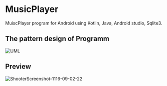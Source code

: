 # MusicPlayer
MuiscPlayer program for Android using Kotlin, Java, Android studio, Sqlite3.

## The pattern design of Programm
![UML](https://user-images.githubusercontent.com/76952603/150167460-ce1580c7-2fa6-4f1a-bf30-017db633c241.png)
## Preview
![ShooterScreenshot-1116-09-02-22](https://user-images.githubusercontent.com/76952603/153545592-7ac566f3-5747-4749-bf2b-450f151e7ec6.png)
